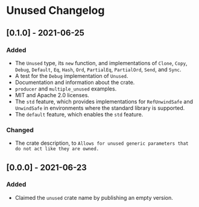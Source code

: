# Unused Changelog

## [0.1.0] - 2021-06-25

### Added

 - The `Unused` type, its `new` function, and implementations of `Clone`,
   `Copy`, `Debug`, `Default`, `Eq`, `Hash`, `Ord`, `PartialEq`, `PartialOrd`,
   `Send`, and `Sync`.
 - A test for the `Debug` implementation of `Unused`.
 - Documentation and information about the crate.
 - `producer` and `multiple_unused` examples.
 - MIT and Apache 2.0 licenses.
 - The `std` feature, which provides implementations for `RefUnwindSafe` and
   `UnwindSafe` in environments where the standard library is supported.
 - The `default` feature, which enables the `std` feature.

### Changed

 - The crate description, to `Allows for unused generic parameters that do not act like they are owned.`

## [0.0.0] - 2021-06-23

### Added

 - Claimed the `unused` crate name by publishing an empty version.

